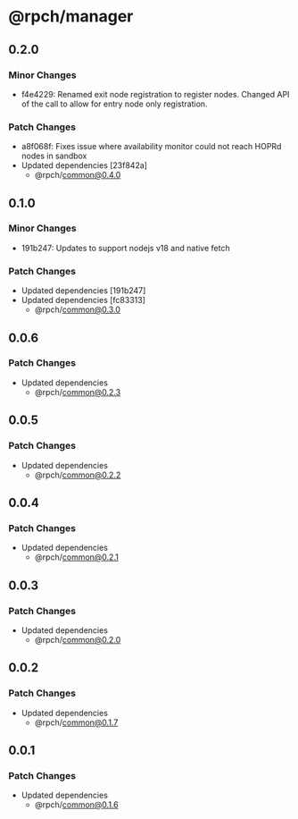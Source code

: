 # @rpch/manager

## 0.2.0

### Minor Changes

- f4e4229: Renamed exit node registration to register nodes.
  Changed API of the call to allow for entry node only registration.

### Patch Changes

- a8f068f: Fixes issue where availability monitor could not reach HOPRd nodes in sandbox
- Updated dependencies [23f842a]
  - @rpch/common@0.4.0

## 0.1.0

### Minor Changes

- 191b247: Updates to support nodejs v18 and native fetch

### Patch Changes

- Updated dependencies [191b247]
- Updated dependencies [fc83313]
  - @rpch/common@0.3.0

## 0.0.6

### Patch Changes

- Updated dependencies
  - @rpch/common@0.2.3

## 0.0.5

### Patch Changes

- Updated dependencies
  - @rpch/common@0.2.2

## 0.0.4

### Patch Changes

- Updated dependencies
  - @rpch/common@0.2.1

## 0.0.3

### Patch Changes

- Updated dependencies
  - @rpch/common@0.2.0

## 0.0.2

### Patch Changes

- Updated dependencies
  - @rpch/common@0.1.7

## 0.0.1

### Patch Changes

- Updated dependencies
  - @rpch/common@0.1.6
